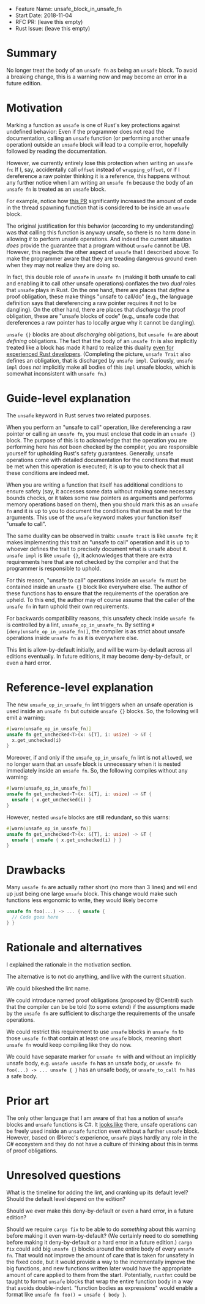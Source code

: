 - Feature Name: unsafe_block_in_unsafe_fn
- Start Date: 2018-11-04
- RFC PR: (leave this empty)
- Rust Issue: (leave this empty)

# Summary
[summary]: #summary

No longer treat the body of an `unsafe fn` as being an `unsafe` block.  To avoid
a breaking change, this is a warning now and may become an error in a future
edition.

# Motivation
[motivation]: #motivation

Marking a function as `unsafe` is one of Rust's key protections against
undefined behavior: Even if the programmer does not read the documentation,
calling an `unsafe` function (or performing another unsafe operation) outside an
`unsafe` block will lead to a compile error, hopefully followed by reading the
documentation.

However, we currently entirely lose this protection when writing an `unsafe fn`:
If I, say, accidentally call `offset` instead of `wrapping_offset`, or if I
dereference a raw pointer thinking it is a reference, this happens without any
further notice when I am writing an `unsafe fn` because the body of an `unsafe
fn` is treated as an `unsafe` block.

For example, notice how
[this PR](https://github.com/rust-lang/rust/pull/55043/files) significantly
increased the amount of code in the thread spawning function that is considered
to be inside an `unsafe` block.

The original justification for this behavior (according to my understanding) was
that calling this function is anyway unsafe, so there is no harm done in
allowing *it* to perform unsafe operations.  And indeed the current situation
*does* provide the guarantee that a program without `unsafe` cannot be UB.
However, this neglects the other aspect of `unsafe` that I described above: To
make the programmer aware that they are treading dangerous ground even when they
may not realize they are doing so.

In fact, this double role of `unsafe` in `unsafe fn` (making it both unsafe to
call and enabling it to call other unsafe operations) conflates the two *dual*
roles that `unsafe` plays in Rust.  On the one hand, there are places that
*define* a proof obligation, these make things "unsafe to call/do" (e.g., the
language definition says that dereferencing a raw pointer requires it not to be
dangling).  On the other hand, there are places that *discharge* the proof
obligation, these are "unsafe blocks of code" (e.g., unsafe code that
dereferences a raw pointer has to locally argue why it cannot be dangling).

`unsafe {}` blocks are about *discharging* obligations, but `unsafe fn` are
about *defining* obligations.  The fact that the body of an `unsafe fn` is also
implicitly treated like a block has made it hard to realize this duality
[even for experienced Rust developers][unsafe-dual].  (Completing the picture,
`unsafe Trait` also defines an obligation, that is discharged by `unsafe impl`.
Curiously, `unsafe impl` does *not* implicitly make all bodies of this `impl`
unsafe blocks, which is somewhat inconsistent with `unsafe fn`.)

[unsafe-dual]: https://github.com/rust-lang/rfcs/pull/2585#issuecomment-577852430

# Guide-level explanation
[guide-level-explanation]: #guide-level-explanation

The `unsafe` keyword in Rust serves two related purposes.

When you perform an "unsafe to call" operation, like dereferencing a raw pointer
or calling an `unsafe fn`, you must enclose that code in an `unsafe {}` block.
The purpose of this is to acknowledge that the operation you are performing here
has *not* been checked by the compiler, you are responsible yourself for
upholding Rust's safety guarantees.  Generally, unsafe operations come with
detailed documentation for the conditions that must be met when this operation
is executed; it is up to you to check that all these conditions are indeed met.

When you are writing a function that itself has additional conditions to ensure
safety (say, it accesses some data without making some necessary bounds checks,
or it takes some raw pointers as arguments and performs memory operations based
on them), then you should mark this as an `unsafe fn` and it is up to you to
document the conditions that must be met for the arguments.  This use of the
`unsafe` keyword makes your function itself "unsafe to call".

The same duality can be observed in traits: `unsafe trait` is like `unsafe fn`;
it makes implementing this trait an "unsafe to call" operation and it is up to
whoever defines the trait to precisely document what is unsafe about it.
`unsafe impl` is like `unsafe {}`, it acknowledges that there are extra
requirements here that are not checked by the compiler and that the programmer
is responsible to uphold.

For this reason, "unsafe to call" operations inside an `unsafe fn` must be
contained inside an `unsafe {}` block like everywhere else.  The author of these
functions has to ensure that the requirements of the operation are upheld.  To
this end, the author may of course assume that the caller of the `unsafe fn` in
turn uphold their own requirements.

For backwards compatibility reasons, this unsafety check inside `unsafe fn` is
controlled by a lint, `unsafe_op_in_unsafe_fn`.  By setting
`#[deny(unsafe_op_in_unsafe_fn)]`, the compiler is as strict about unsafe
operations inside `unsafe fn` as it is everywhere else.

This lint is allow-by-default initially, and will be warn-by-default across all
editions eventually.  In future editions, it may become deny-by-default, or even
a hard error.

# Reference-level explanation
[reference-level-explanation]: #reference-level-explanation

The new `unsafe_op_in_unsafe_fn` lint triggers when an unsafe operation is used
inside an `unsafe fn` but outside `unsafe {}` blocks.  So, the following will
emit a warning:

```rust
#[warn(unsafe_op_in_unsafe_fn)]
unsafe fn get_unchecked<T>(x: &[T], i: usize) -> &T {
  x.get_unchecked(i)
}
```

Moreover, if and only if the `unsafe_op_in_unsafe_fn` lint is not `allow`ed, we
no longer warn that an `unsafe` block is unnecessary when it is nested
immediately inside an `unsafe fn`.  So, the following compiles without any
warning:

```rust
#[warn(unsafe_op_in_unsafe_fn)]
unsafe fn get_unchecked<T>(x: &[T], i: usize) -> &T {
  unsafe { x.get_unchecked(i) }
}
```

However, nested `unsafe` blocks are still redundant, so this warns:

```rust
#[warn(unsafe_op_in_unsafe_fn)]
unsafe fn get_unchecked<T>(x: &[T], i: usize) -> &T {
  unsafe { unsafe { x.get_unchecked(i) } }
}
```

# Drawbacks
[drawbacks]: #drawbacks

Many `unsafe fn` are actually rather short (no more than 3 lines) and will end
up just being one large `unsafe` block.  This change would make such functions
less ergonomic to write, they would likely become

```rust
unsafe fn foo(...) -> ... { unsafe {
  // Code goes here
} }
```

# Rationale and alternatives
[rationale-and-alternatives]: #rationale-and-alternatives

I explained the rationale in the motivation section.

The alternative is to not do anything, and live with the current situation.

We could bikeshed the lint name.

We could introduce named proof obligations (proposed by @Centril) such that the
compiler can be be told (to some extend) if the assumptions made by the `unsafe
fn` are sufficient to discharge the requirements of the unsafe operations.

We could restrict this requirement to use `unsafe` blocks in `unsafe fn` to
those `unsafe fn` that contain at least one `unsafe` block, meaning short
`unsafe fn` would keep compiling like they do now.

We could have separate marker for `unsafe fn` with and without an implicitly
unsafe body, e.g. `unsafe unsafe fn` has an unsafe body, or `unsafe fn foo(...)
-> ... unsafe { }` has an unsafe body, or `unsafe_to_call fn` has a safe body.

# Prior art
[prior-art]: #prior-art

The only other language that I am aware of that has a notion of `unsafe` blocks
and `unsafe` functions is C#.  It
[looks like](https://docs.microsoft.com/en-us/dotnet/csharp/language-reference/keywords/unsafe)
there, unsafe operations can be freely used inside an `unsafe` function even
without a further `unsafe` block.  However, based on @Ixrec's experience,
`unsafe` plays hardly any role in the C# ecosystem and they do not have a
culture of thinking about this in terms of proof obligations.

# Unresolved questions
[unresolved-questions]: #unresolved-questions

What is the timeline for adding the lint, and cranking up its default level?
Should the default level depend on the edition?

Should we ever make this deny-by-default or even a hard error, in a future
edition?

Should we require `cargo fix` to be able to do *something* about this warning
before making it even warn-by-default?  (We certainly need to do something
before making it deny-by-default or a hard error in a future edition.)  `cargo
fix` could add big `unsafe {}` blocks around the entire body of every `unsafe
fn`.  That would not improve the amount of care that is taken for unsafety in
the fixed code, but it would provide a way to the incrementally improve the big
functions, and new functions written later would have the appropriate amount of
care applied to them from the start.  Potentially, `rustfmt` could be taught to
format `unsafe` blocks that wrap the entire function body in a way that avoids
double-indent.  "function bodies as expressions" would enable a format like
`unsafe fn foo() = unsafe { body }`.
